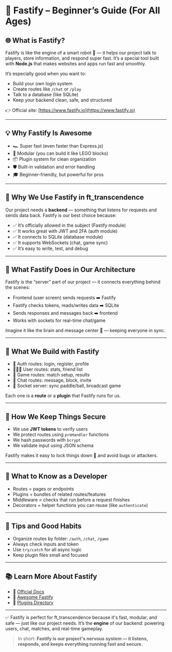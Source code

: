 # 📘 Fastify – Beginner’s Guide (For All Ages)

## 🌐 What is Fastify?

Fastify is like the engine of a smart robot 🧠 — it helps our project talk to players, store information, and respond super fast. It’s a special tool built with **Node.js** that makes websites and apps run fast and smoothly.

It’s especially good when you want to:
- Build your own login system
- Create routes like `/chat` or `/play`
- Talk to a database (like SQLite)
- Keep your backend clean, safe, and structured

👉 Official site: [https://www.fastify.io](https://www.fastify.io)

---

## 💡 Why Fastify Is Awesome

- 🏎️ Super fast (even faster than Express.js)
- 🧱 Modular (you can build it like LEGO blocks)
- 📦 Plugin system for clean organization
- 🛡️ Built-in validation and error handling
- 🎓 Beginner-friendly, but powerful for pros

---

## 🧠 Why We Use Fastify in ft_transcendence

Our project needs a **backend** — something that listens for requests and sends data back. Fastify is our best choice because:

- ✅ It’s officially allowed in the subject (Fastify module)
- ✅ It works great with JWT and 2FA (auth module)
- ✅ It connects to SQLite (database module)
- ✅ It supports WebSockets (chat, game sync)
- ✅ It’s easy to write, test, and debug

---

## 🧩 What Fastify Does in Our Architecture

Fastify is the “server” part of our project — it connects everything behind the scenes:

- Frontend (user screen) sends requests ➡️ Fastify
- Fastify checks tokens, reads/writes data ➡️ SQLite
- Sends responses and messages back ➡️ frontend
- Works with sockets for real-time chat/game

Imagine it like the brain and message center 📡 — keeping everyone in sync.

---

## 🚀 What We Build with Fastify

- 🔐 Auth routes: login, register, profile
- 🧑‍🤝‍🧑 User routes: stats, friend list
- 🏓 Game routes: match setup, results
- 💬 Chat routes: message, block, invite
- 🔗 Socket server: sync paddle/ball, broadcast game

Each one is a **route** or a **plugin** that Fastify runs for us.

---

## 🧼 How We Keep Things Secure

- We use **JWT tokens** to verify users
- We protect routes using `preHandler` functions
- We hash passwords with `bcrypt`
- We validate input using JSON schema

Fastify makes it easy to lock things down 🔐 and avoid bugs or attackers.

---

## 🧠 What to Know as a Developer

- Routes = pages or endpoints
- Plugins = bundles of related routes/features
- Middleware = checks that run before a request finishes
- Decorators = helper functions you can reuse (like `authenticate`)

---

## 🧪 Tips and Good Habits

- Organize routes by folder: `/auth`, `/chat`, `/game`
- Always check inputs and token
- Use `try/catch` for all async logic
- Keep plugin files small and focused

---

## 📚 Learn More About Fastify

- 🔗 [Official Docs](https://www.fastify.io/docs/latest/)
- 🔗 [Awesome Fastify](https://github.com/fastify/awesome-fastify)
- 🔗 [Plugins Directory](https://www.fastify.io/ecosystem)

---

✅ Fastify is perfect for ft_transcendence because it's fast, modular, and safe — just like our project needs. It’s the **engine** of our backend: powering users, chat, matches, and real-time gameplay.

> In short: **Fastify is our project's nervous system — it listens, responds, and keeps everything running fast and secure.**
